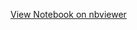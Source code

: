 [View Notebook on nbviewer](https://nbviewer.org/github/huijin1101/Sentiment-Analysis/blob/main/Scripts/bigdataproject_HuijinCao.ipynb#7.2-Split-dataset-and-cache-them-separately)
